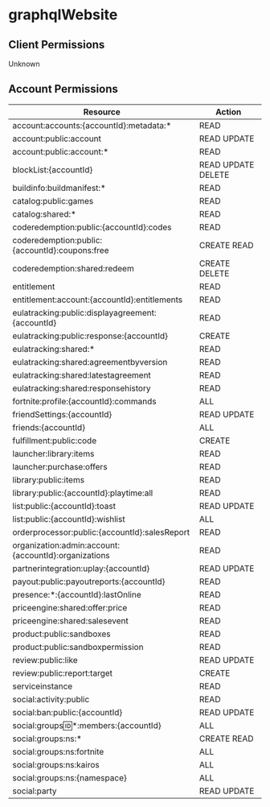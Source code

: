 # graphqlWebsite


## Client Permissions
Unknown

## Account Permissions
| Resource | Action |
| -------- | ------ |
| account:accounts:{accountId}:metadata:* | READ |
| account:public:account | READ UPDATE |
| account:public:account:* | READ |
| blockList:{accountId} | READ UPDATE DELETE |
| buildinfo:buildmanifest:* | READ |
| catalog:public:games | READ |
| catalog:shared:* | READ |
| coderedemption:public:{accountId}:codes | READ |
| coderedemption:public:{accountId}:coupons:free | CREATE READ |
| coderedemption:shared:redeem | CREATE DELETE |
| entitlement | READ |
| entitlement:account:{accountId}:entitlements | READ |
| eulatracking:public:displayagreement:{accountId} | READ |
| eulatracking:public:response:{accountId} | CREATE |
| eulatracking:shared:* | READ |
| eulatracking:shared:agreementbyversion | READ |
| eulatracking:shared:latestagreement | READ |
| eulatracking:shared:responsehistory | READ |
| fortnite:profile:{accountId}:commands | ALL |
| friendSettings:{accountId} | READ UPDATE |
| friends:{accountId} | ALL |
| fulfillment:public:code | CREATE |
| launcher:library:items | READ |
| launcher:purchase:offers | READ |
| library:public:items | READ |
| library:public:{accountId}:playtime:all | READ |
| list:public:{accountId}:toast | READ UPDATE |
| list:public:{accountId}:wishlist | ALL |
| orderprocessor:public:{accountId}:salesReport | READ |
| organization:admin:account:{accountId}:organizations | READ |
| partnerintegration:uplay:{accountId} | READ UPDATE |
| payout:public:payoutreports:{accountId} | READ |
| presence:*:{accountId}:lastOnline | READ |
| priceengine:shared:offer:price | READ |
| priceengine:shared:salesevent | READ |
| product:public:sandboxes | READ |
| product:public:sandboxpermission | READ |
| review:public:like | READ UPDATE |
| review:public:report:target | CREATE |
| serviceinstance | READ |
| social:activity:public | READ |
| social:ban:public:{accountId} | READ UPDATE |
| social:groups:id:*:members:{accountId} | ALL |
| social:groups:ns:* | CREATE READ |
| social:groups:ns:fortnite | ALL |
| social:groups:ns:kairos | ALL |
| social:groups:ns:{namespace} | ALL |
| social:party | READ UPDATE |

